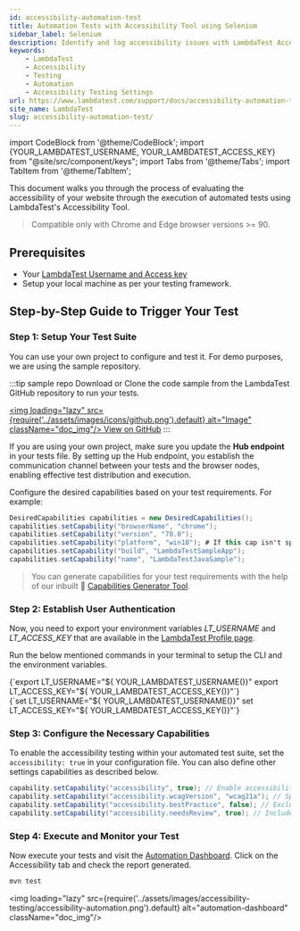 ```yaml
---
id: accessibility-automation-test
title: Automation Tests with Accessibility Tool using Selenium
sidebar_label: Selenium
description: Identify and log accessibility issues with LambdaTest Accessibility DevTools, ensuring automated compliance with WCAG accessibility standards.
keywords:
    - LambdaTest
    - Accessibility
    - Testing
    - Automation
    - Accessibility Testing Settings
url: https://www.lambdatest.com/support/docs/accessibility-automation-test/
site_name: LambdaTest
slug: accessibility-automation-test/
---
```


import CodeBlock from '@theme/CodeBlock';
import {YOUR_LAMBDATEST_USERNAME, YOUR_LAMBDATEST_ACCESS_KEY} from "@site/src/component/keys";
import Tabs from '@theme/Tabs';
import TabItem from '@theme/TabItem';

<script type="application/ld+json"
      dangerouslySetInnerHTML={{ __html: JSON.stringify({
       "@context": "https://schema.org",
        "@type": "BreadcrumbList",
        "itemListElement": [{
          "@type": "ListItem",
          "position": 1,
          "name": "Home",
          "item": "https://www.lambdatest.com"
        },{
          "@type": "ListItem",
          "position": 2,
          "name": "Support",
          "item": "https://www.lambdatest.com/support/docs/"
        },{
          "@type": "ListItem",
          "position": 3,
          "name": "Accessibility Testing Test",
          "item": "https://www.lambdatest.com/support/docs/accessibility-automation-test/"
        }]
      })
    }}
></script>

This document walks you through the process of evaluating the accessibility of your website through the execution of automated tests using LambdaTest's Accessibility Tool.

> Compatible only with Chrome and Edge browser versions >= 90.

## Prerequisites

- Your [LambdaTest Username and Access key](/support/docs/using-environment-variables-for-authentication-credentials/)
- Setup your local machine as per your testing framework.

## Step-by-Step Guide to Trigger Your Test

### Step 1: Setup Your Test Suite

You can use your own project to configure and test it. For demo purposes, we are using the sample repository.

:::tip sample repo
Download or Clone the code sample from the LambdaTest GitHub repository to run your tests.

<a href="https://github.com/LambdaTest/lambdatest-accessibility-selenium" className="github__anchor"><img loading="lazy" src={require('../assets/images/icons/github.png').default} alt="Image" className="doc_img"/> View on GitHub</a>
:::

If you are using your own project, make sure you update the **Hub endpoint** in your tests file. By setting up the Hub endpoint, you establish the communication channel between your tests and the browser nodes, enabling effective test distribution and execution.

Configure the desired capabilities based on your test requirements. For example:

```java
DesiredCapabilities capabilities = new DesiredCapabilities();
capabilities.setCapability("browserName", "chrome");
capabilities.setCapability("version", "70.0");
capabilities.setCapability("platform", "win10"); # If this cap isn't specified, it will just get the any available one
capabilities.setCapability("build", "LambdaTestSampleApp");
capabilities.setCapability("name", "LambdaTestJavaSample");
```

> You can generate capabilities for your test requirements with the help of our inbuilt 🔗 [Capabilities Generator Tool](https://www.lambdatest.com/capabilities-generator/).

### Step 2: Establish User Authentication

Now, you need to export your environment variables *LT_USERNAME* and *LT_ACCESS_KEY* that are available in the [LambdaTest Profile page](https://accounts.lambdatest.com/detail/profile).

Run the below mentioned commands in your terminal to setup the CLI and the environment variables.

<Tabs className="docs__val">

<TabItem value="bash" label="Linux / MacOS" default>

  <div className="lambdatest__codeblock">
    <CodeBlock className="language-bash">
  {`export LT_USERNAME="${ YOUR_LAMBDATEST_USERNAME()}"
export LT_ACCESS_KEY="${ YOUR_LAMBDATEST_ACCESS_KEY()}"`}
  </CodeBlock>
</div>

</TabItem>

<TabItem value="powershell" label="Windows" default>

  <div className="lambdatest__codeblock">
    <CodeBlock className="language-powershell">
  {`set LT_USERNAME="${ YOUR_LAMBDATEST_USERNAME()}"
set LT_ACCESS_KEY="${ YOUR_LAMBDATEST_ACCESS_KEY()}"`}
  </CodeBlock>
</div>

</TabItem>
</Tabs>

### Step 3: Configure the Necessary Capabilities

To enable the accessibility testing within your automated test suite, set the `accessibility: true` in your configuration file. You can also define other settings capabilities as described below.

```java
capability.setCapability("accessibility", true); // Enable accessibility testing
capability.setCapability("accessibility.wcagVersion", "wcag21a"); // Specify WCAG version (e.g., WCAG 2.1 Level A)
capability.setCapability("accessibility.bestPractice", false); // Exclude best practice issues from results
capability.setCapability("accessibility.needsReview", true); // Include issues that need review
```

### Step 4: Execute and Monitor your Test

Now execute your tests and visit the [Automation Dashboard](https://accounts.lambdatest.com/dashboard). Click on the Accessibility tab and check the report generated.

```bash
mvn test
```

<img loading="lazy" src={require('../assets/images/accessibility-testing/accessibility-automation.png').default} alt="automation-dashboard" className="doc_img"/>
